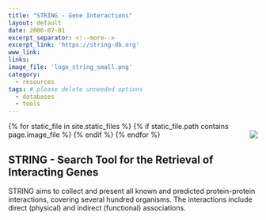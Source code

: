 ```yaml
---
title: "STRING - Gene Interactions"
layout: default
date: 2006-07-01
excerpt_separator: <!--more-->
excerpt_link: 'https://string-db.org'
www_link:
links:
image_file: 'logo_string_small.png'
category:
  - resources
tags: # please delete unneeded options
  - databases
  - tools
---
```


{% for static_file in site.static_files %}
  {% if static_file.path contains page.image_file %}
<img style="float: right; max-width: 160px;" src="{{ static_file.path | relative_url}}" />
  {% endif %}
{% endfor %}

## STRING - Search Tool for the Retrieval of Interacting Genes

STRING aims to collect and present all known and predicted protein-protein interactions, covering several hundred organisms. The interactions include direct (physical) and indirect (functional) associations.

<!--more-->

